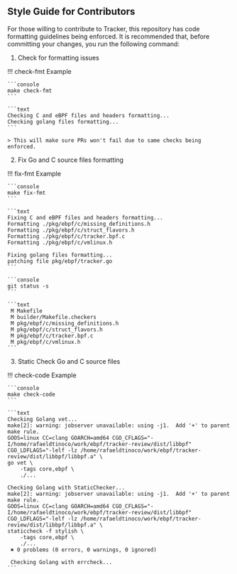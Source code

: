 ## Style Guide for Contributors

For those willing to contribute to Tracker, this repository has code formatting
guidelines being enforced. It is recommended that, before committing your
changes, you run the following command:

1. Check for formatting issues

!!! check-fmt Example

    ```console
    make check-fmt
    ```

    ```text
    Checking C and eBPF files and headers formatting...
    Checking golang files formatting...
    ```
    
    > This will make sure PRs won't fail due to same checks being enforced.

2. Fix Go and C source files formatting

!!! fix-fmt Example

    ```console
    make fix-fmt
    ```

    ```text
    Fixing C and eBPF files and headers formatting...
    Formatting ./pkg/ebpf/c/missing_definitions.h
    Formatting ./pkg/ebpf/c/struct_flavors.h
    Formatting ./pkg/ebpf/c/tracker.bpf.c
    Formatting ./pkg/ebpf/c/vmlinux.h
    
    Fixing golang files formatting...
    patching file pkg/ebpf/tracker.go
    ```

    ```console
    git status -s
    ```

    ```text
     M Makefile
     M builder/Makefile.checkers
     M pkg/ebpf/c/missing_definitions.h
     M pkg/ebpf/c/struct_flavors.h
     M pkg/ebpf/c/tracker.bpf.c
     M pkg/ebpf/c/vmlinux.h
    ```

3. Static Check Go and C source files


!!! check-code Example

    ```console
    make check-code
    ```

    ```text
    Checking Golang vet...
    make[2]: warning: jobserver unavailable: using -j1.  Add '+' to parent make rule.
    GOOS=linux CC=clang GOARCH=amd64 CGO_CFLAGS="-I/home/rafaeldtinoco/work/ebpf/tracker-review/dist/libbpf" CGO_LDFLAGS="-lelf -lz /home/rafaeldtinoco/work/ebpf/tracker-review/dist/libbpf/libbpf.a" \
    go vet \
    	-tags core,ebpf \
    	./...
    
    Checking Golang with StaticChecker...
    make[2]: warning: jobserver unavailable: using -j1.  Add '+' to parent make rule.
    GOOS=linux CC=clang GOARCH=amd64 CGO_CFLAGS="-I/home/rafaeldtinoco/work/ebpf/tracker-review/dist/libbpf" CGO_LDFLAGS="-lelf -lz /home/rafaeldtinoco/work/ebpf/tracker-review/dist/libbpf/libbpf.a" \
    staticcheck -f stylish \
    	-tags core,ebpf \
    	./...
     ✖ 0 problems (0 errors, 0 warnings, 0 ignored)

     Checking Golang with errcheck...
    ```
